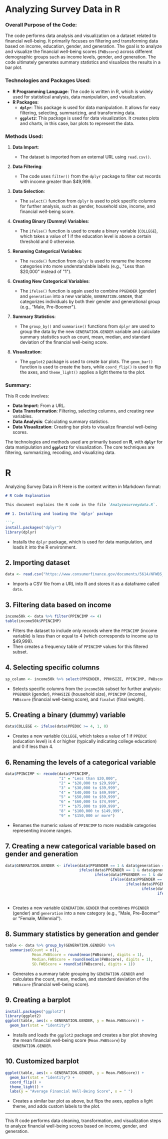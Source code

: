 
# Analyzing Survey Data in R


### Overall Purpose of the Code:
The code performs data analysis and visualization on a dataset related to financial well-being. It primarily focuses on filtering and transforming data based on income, education, gender, and generation. The goal is to analyze and visualize the financial well-being scores (`FWBscore`) across different demographic groups such as income levels, gender, and generation. The code ultimately generates summary statistics and visualizes the results in a bar plot.

### Technologies and Packages Used:

- **R Programming Language**: The code is written in R, which is widely used for statistical analysis, data manipulation, and visualization.
- **R Packages**:
  - **`dplyr`**: This package is used for data manipulation. It allows for easy filtering, selecting, summarizing, and transforming data.
  - **`ggplot2`**: This package is used for data visualization. It creates plots and charts, in this case, bar plots to represent the data.

### Methods Used:

1. **Data Import**:
   - The dataset is imported from an external URL using `read.csv()`.

2. **Data Filtering**:
   - The code uses `filter()` from the `dplyr` package to filter out records with income greater than $49,999.

3. **Data Selection**:
   - The `select()` function from `dplyr` is used to pick specific columns for further analysis, such as gender, household size, income, and financial well-being score.

4. **Creating Binary (Dummy) Variables**:
   - The `ifelse()` function is used to create a binary variable (`COLLEGE`), which takes a value of 1 if the education level is above a certain threshold and 0 otherwise.

5. **Renaming Categorical Variables**:
   - The `recode()` function from `dplyr` is used to rename the income categories into more understandable labels (e.g., "Less than $20,000" instead of "1").

6. **Creating New Categorical Variables**:
   - The `ifelse()` function is again used to combine `PPGENDER` (gender) and `generation` into a new variable, `GENERATION.GENDER`, that categorizes individuals by both their gender and generational group (e.g., "Male, Pre-Boomer").

7. **Summary Statistics**:
   - The `group_by()` and `summarise()` functions from `dplyr` are used to group the data by the new `GENERATION.GENDER` variable and calculate summary statistics such as count, mean, median, and standard deviation of the financial well-being score.

8. **Visualization**:
   - The `ggplot2` package is used to create bar plots. The `geom_bar()` function is used to create the bars, while `coord_flip()` is used to flip the axes, and `theme_light()` applies a light theme to the plot.

### Summary:
This R code involves:
- **Data Import**: From a URL.
- **Data Transformation**: Filtering, selecting columns, and creating new variables.
- **Data Analysis**: Calculating summary statistics.
- **Data Visualization**: Creating bar plots to visualize financial well-being scores.

The technologies and methods used are primarily based on **R**, with **`dplyr`** for data manipulation and **`ggplot2`** for visualization. The core techniques are filtering, summarizing, recoding, and visualizing data.







# R
Analyzing Survey Data in R
Here is the content written in Markdown format:

```markdown
# R Code Explanation

This document explains the R code in the file `Analyzesurveydata.R`.

## 1. Installing and loading the `dplyr` package

```r
install.packages("dplyr") 
library(dplyr)
```
- Installs the `dplyr` package, which is used for data manipulation, and loads it into the R environment.

## 2. Importing dataset

```r
data <- read.csv("https://www.consumerfinance.gov/documents/5614/NFWBS_PUF_2016_data.csv")
```
- Imports a CSV file from a URL into R and stores it as a dataframe called `data`.

## 3. Filtering data based on income

```r
income50k <- data %>% filter(PPINCIMP <= 4)
table(income50k$PPINCIMP)
```
- Filters the dataset to include only records where the `PPINCIMP` (income variable) is less than or equal to 4 (which corresponds to income up to $49,999). 
- Then creates a frequency table of `PPINCIMP` values for this filtered subset.

## 4. Selecting specific columns

```r
sp_column <- income50k %>% select(PPGENDER, PPHHSIZE, PPINCIMP, FWBscore, finalwt)
```
- Selects specific columns from the `income50k` subset for further analysis: `PPGENDER` (gender), `PPHHSIZE` (household size), `PPINCIMP` (income), `FWBscore` (financial well-being score), and `finalwt` (final weight).

## 5. Creating a binary (dummy) variable

```r
data$COLLEGE <- ifelse(data$PPEDUC >= 4, 1, 0)
```
- Creates a new variable `COLLEGE`, which takes a value of 1 if `PPEDUC` (education level) is 4 or higher (typically indicating college education) and 0 if less than 4.

## 6. Renaming the levels of a categorical variable

```r
data$PPINCIMP <- recode(data$PPINCIMP, 
                        "1" = "Less than $20,000", 
                        "2" = "$20,000 to $29,999", 
                        "3" = "$30,000 to $39,999", 
                        "4" = "$40,000 to $49,999", 
                        "5" = "$50,000 to $59,999", 
                        "6" = "$60,000 to $74,999", 
                        "7" = "$75,000 to $99,999", 
                        "8" = "$100,000 to $149,999", 
                        "9" = "$150,000 or more")
```
- Renames the numeric values of `PPINCIMP` to more readable categories representing income ranges.

## 7. Creating a new categorical variable based on gender and generation

```r
data$GENERATION.GENDER <- ifelse(data$PPGENDER == 1 & data$generation == 1, 'Male, Pre-Boomer',
                                 ifelse(data$PPGENDER == 1 & data$generation == 2, 'Male, Boomer',
                                        ifelse(data$PPGENDER == 1 & data$generation == 3, 'Male, Gen X',
                                               ifelse(data$PPGENDER == 1 & data$generation == 4, 'Male, Millennial',
                                                      ifelse(data$PPGENDER == 2 & data$generation == 1, 'Female, Pre-Boomer',
                                                             ifelse(data$PPGENDER == 2 & data$generation == 2, 'Female, Boomer',
                                                                    ifelse(data$PPGENDER == 2 & data$generation == 3, 'Female, Gen X',
                                                                           'Female, Millennial')))))))
```
- Creates a new variable `GENERATION.GENDER` that combines `PPGENDER` (gender) and `generation` into a new category (e.g., "Male, Pre-Boomer" or "Female, Millennial").

## 8. Summary statistics by generation and gender

```r
table <- data %>% group_by(GENERATION.GENDER) %>%
  summarise(Count = n(), 
            Mean.FWBScore = round(mean(FWBscore), digits = 1), 
            Median.FWBScore = round(median(FWBscore), digits = 1),
            SD.FWBScore = round(sd(FWBscore), digits = 1))
```
- Generates a summary table grouping by `GENERATION.GENDER` and calculates the count, mean, median, and standard deviation of the `FWBscore` (financial well-being score).

## 9. Creating a barplot

```r
install.packages("ggplot2") 
library(ggplot2)
ggplot(table, aes(x = GENERATION.GENDER, y = Mean.FWBScore)) + 
  geom_bar(stat = "identity")
```
- Installs and loads the `ggplot2` package and creates a bar plot showing the mean financial well-being score (`Mean.FWBScore`) by `GENERATION.GENDER`.

## 10. Customized barplot

```r
ggplot(table, aes(x = GENERATION.GENDER, y = Mean.FWBScore)) + 
  geom_bar(stat = "identity") + 
  coord_flip() +
  theme_light() +
  labs(y = "Average Financial Well-Being Score", x = " ")
```
- Creates a similar bar plot as above, but flips the axes, applies a light theme, and adds custom labels to the plot.

---

This R code performs data cleaning, transformation, and visualization steps to analyze financial well-being scores based on income, gender, and generation.
